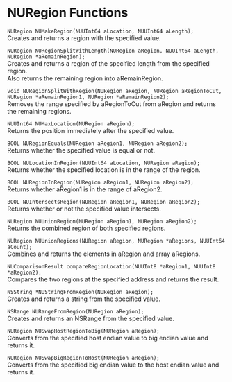 # NURegion Functions

`NURegion NUMakeRegion(NUUInt64 aLocation, NUUInt64 aLength);`  
Creates and returns a region with the specified value.

`NURegion NURegionSplitWithLength(NURegion aRegion, NUUInt64 aLength, NURegion *aRemainRegion);`  
Creates and returns a region of the specified length from the specified region.  
Also returns the remaining region into aRemainRegion.

`void NURegionSplitWithRegion(NURegion aRegion, NURegion aRegionToCut, NURegion *aRemainRegion1, NURegion *aRemainRegion2);`  
Removes the range specified by aRegionToCut from aRegion and returns the remaining regions.

`NUUInt64 NUMaxLocation(NURegion aRegion);`  
Returns the position immediately after the specified value.

`BOOL NURegionEquals(NURegion aRegion1, NURegion aRegion2);`  
Returns whether the specified value is equal or not.

`BOOL NULocationInRegion(NUUInt64 aLocation, NURegion aRegion);`  
Returns whether the specified location is in the range of the region.

`BOOL NURegionInRegion(NURegion aRegion1, NURegion aRegion2);`  
Returns whether aRegion1 is in the range of aRegion2.

`BOOL NUIntersectsRegion(NURegion aRegion1, NURegion aRegion2);`  
Returns whether or not the specified value intersects.

`NURegion NUUnionRegion(NURegion aRegion1, NURegion aRegion2);`  
Returns the combined region of both specified regions.

`NURegion NUUnionRegions(NURegion aRegion, NURegion *aRegions, NUUInt64 aCount);`  
Combines and returns the elements in aRegion and array aRegions.

`NUComparisonResult compareRegionLocation(NUUInt8 *aRegion1, NUUInt8 *aRegion2);`  
Compares the two regions at the specified address and returns the result.

`NSString *NUStringFromRegion(NURegion aRegion);`  
Creates and returns a string from the specified value.

`NSRange NURangeFromRegion(NURegion aRegion);`  
Creates and returns an NSRange from the specified value.

`NURegion NUSwapHostRegionToBig(NURegion aRegion);`  
Converts from the specified host endian value to big endian value and returns it.

`NURegion NUSwapBigRegionToHost(NURegion aRegion);`  
Converts from the specified big endian value to the host endian value and returns it.

